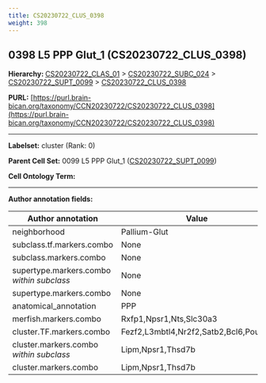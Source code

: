 ```yaml
---
title: CS20230722_CLUS_0398
weight: 398
---
```

## 0398 L5 PPP Glut_1 (CS20230722_CLUS_0398)
<b>Hierarchy: </b>
[CS20230722_CLAS_01](../CS20230722_CLAS_01) >
[CS20230722_SUBC_024](../CS20230722_SUBC_024) >
[CS20230722_SUPT_0099](../CS20230722_SUPT_0099) >
[CS20230722_CLUS_0398](../CS20230722_CLUS_0398)

**PURL:** [https://purl.brain-bican.org/taxonomy/CCN20230722/CS20230722_CLUS_0398](https://purl.brain-bican.org/taxonomy/CCN20230722/CS20230722_CLUS_0398)

---


**Labelset:** cluster (Rank: 0)

**Parent Cell Set:** 0099 L5 PPP Glut_1 ([CS20230722_SUPT_0099](../CS20230722_SUPT_0099))



**Cell Ontology Term:** 

[MARKER GENES.]: #


---

[TRANSFERRED ANNOTATIONS.]: #


[AUTHOR ANNOTATION FIELDS.]: #


**Author annotation fields:**

| Author annotation | Value |
|-------------------|-------|
|neighborhood|Pallium-Glut|
|subclass.tf.markers.combo|None|
|subclass.markers.combo|None|
|supertype.markers.combo _within subclass_|None|
|supertype.markers.combo|None|
|anatomical_annotation|PPP|
|merfish.markers.combo|Rxfp1,Npsr1,Nts,Slc30a3|
|cluster.TF.markers.combo|Fezf2,L3mbtl4,Nr2f2,Satb2,Bcl6,Pou3f3|
|cluster.markers.combo _within subclass_|Lipm,Npsr1,Thsd7b|
|cluster.markers.combo|Lipm,Npsr1,Thsd7b|
